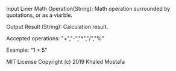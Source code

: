 Input Liner Math Operation(String): Math operation surrounded by quotations, or as a viarble. 

Output Result (String): Calculation result.

Accepted operations: "+","-","*","/","%"

Example: "1 + 5"

MIT License
Copyright (c) 2019 Khaled Mostafa